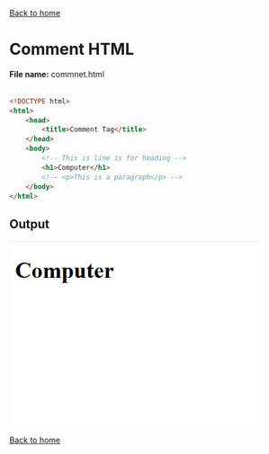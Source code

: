 [Back to home](README.md)
# Comment HTML

**File name:** commnet.html
```html

<!DOCTYPE html>
<html>
    <head>
        <title>Comment Tag</title>
    </head>
    <body>
        <!-- This is line is for heading -->
        <h1>Computer</h1>
        <!-- <p>This is a paragraph</p> -->
    </body>
</html>
```


## Output
![](images/comment.png)

[Back to home](README.md)
